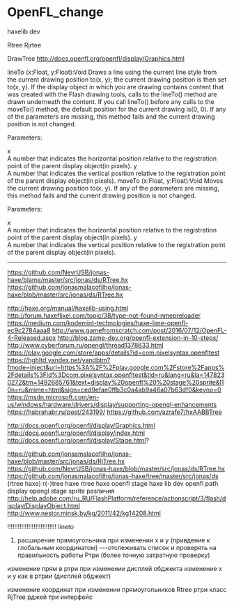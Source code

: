 # OpenFL_change
haxelib dev

Rtree
Rjrtee

DrawTree
http://docs.openfl.org/openfl/display/Graphics.html

lineTo (x:Float, y:Float):Void
Draws a line using the current line style from the current drawing position to(x, y); the current drawing position is then set to(x, y). If the display object in which you are drawing contains content that was created with the Flash drawing tools, calls to the lineTo() method are drawn underneath the content. If you call lineTo() before any calls to the moveTo() method, the default position for the current drawing is(0, 0). If any of the parameters are missing, this method fails and the current drawing position is not changed.

Parameters:

x	
A number that indicates the horizontal position relative to the registration point of the parent display object(in pixels).
y	
A number that indicates the vertical position relative to the registration point of the parent display object(in pixels).
moveTo (x:Float, y:Float):Void
Moves the current drawing position to(x, y). If any of the parameters are missing, this method fails and the current drawing position is not changed.

Parameters:

x	
A number that indicates the horizontal position relative to the registration point of the parent display object(in pixels).
y	
A number that indicates the vertical position relative to the registration point of the parent display object(in pixels).
__________________
https://github.com/NevrUSB/jonas-haxe/blame/master/src/jonas/ds/RTree.hx
https://github.com/jonasmalacofilho/jonas-haxe/blob/master/src/jonas/ds/RTree.hx

http://haxe.org/manual/haxelib-using.html
http://forum.haxeflixel.com/topic/38/type-not-found-nmepreloader
https://medium.com/kodemint-technologies/haxe-lime-openfl-ec9c2784aaa8
http://www.gamefromscratch.com/post/2016/07/12/OpenFL-4-Released.aspx
http://blog.zame-dev.org/openfl-extension-in-10-steps/
http://www.cyberforum.ru/opengl/thread1378633.html
https://play.google.com/store/apps/details?id=com.pixelsyntax.openfltest
https://hghltd.yandex.net/yandbtm?fmode=inject&url=https%3A%2F%2Fplay.google.com%2Fstore%2Fapps%2Fdetails%3Fid%3Dcom.pixelsyntax.openfltest&tld=ru&lang=ru&la=1478230272&tm=1492685761&text=display%20openfl%20%20stage%20sprite&l10n=ru&mime=html&sign=ced9efae0ffb3c0a4ab9a46a07b63df0&keyno=0
https://msdn.microsoft.com/en-us/windows/hardware/drivers/display/supporting-opengl-enhancements
https://habrahabr.ru/post/243199/
https://github.com/azrafe7/hxAABBTree

http://docs.openfl.org/openfl/display/Graphics.html
http://docs.openfl.org/openfl/display/index.html
http://docs.openfl.org/openfl/display/Stage.html?


https://github.com/jonasmalacofilho/jonas-haxe/blob/master/src/jonas/ds/RjTree.hx
https://github.com/NevrUSB/jonas-haxe/blob/master/src/jonas/ds/RTree.hx
https://github.com/jonasmalacofilho/jonas-haxe/tree/master/src/jonas/ds   (rtree haxe)
r(-)tree haxe
rtree haxe
openfl stage
haxe lib dev openfl path
display opengl  stage sprite различия
http://help.adobe.com/ru_RU/FlashPlatform/reference/actionscript/3/flash/display/DisplayObject.html
http://www.nestor.minsk.by/kg/2011/42/kg14208.html

!!!!!!!!!!!!!!!!!!!!!!!!!!!!
lineto
1) расширение прямоугольника при изменении х и у (привдение к глобальным координатом)
---отслеживать список и проверять на правильность работы Ртри (более точную затратную проверку)

изменение прям в ртри при изменении дисплей обджекта
изменение х и у как в ртрии (дисплей обджект)

изменение координат при изменении прямоугольников
Rtree ртри класс
RjTree рджей три интерфейс


